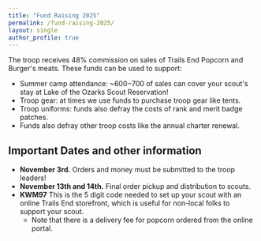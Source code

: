 ```yaml
---
title: "Fund Raising 2025"
permalink: /fund-raising-2025/
layout: single
author_profile: true
---
```


The troop receives 48% commission on sales of Trails End Popcorn and Burger's meats. These funds can be used to support:

* Summer camp attendance: ~$600-$700 of sales can cover your scout's stay at Lake of the Ozarks Scout Reservation!
* Troop gear: at times we use funds to purchase troop gear like tents.
* Troop uniforms: funds also defray the costs of rank and merit badge patches. 
* Funds also defray other troop costs like the annual charter renewal. 


## Important Dates and other information

* **November 3rd.** Orders and money must be submitted to the troop leaders!
* **November 13th and 14th.** Final order pickup and distribution to scouts. 
* **KWM97** This is the 5 digit code needed to set up your scout with an online Trails End storefront, which is useful for non-local folks to support your scout. 
    * Note that there is a delivery fee for popcorn ordered from the online portal. 
